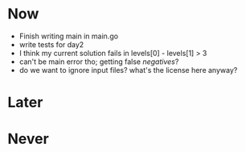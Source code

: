 # Now
- Finish writing main in main.go
- write tests for day2
- I think my current solution fails in levels[0] - levels[1] > 3
- can't be main error tho; getting false *negatives*?
- do we want to ignore input files? what's the license here anyway?

# Later

# Never
